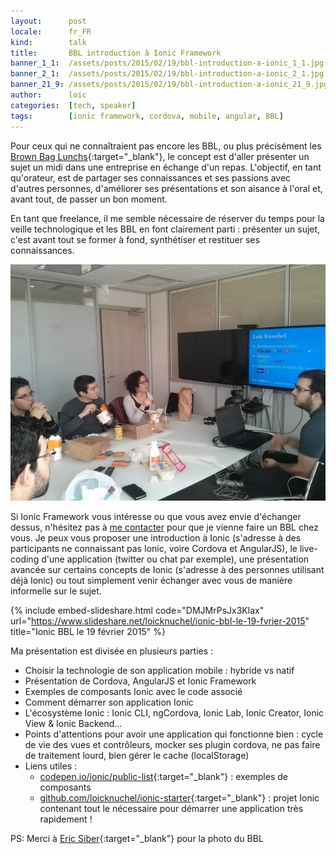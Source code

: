 ```yaml
---
layout:      post
locale:      fr_FR
kind:        talk
title:       BBL introduction à Ionic Framework
banner_1_1:  /assets/posts/2015/02/19/bbl-introduction-a-ionic_1_1.jpg
banner_2_1:  /assets/posts/2015/02/19/bbl-introduction-a-ionic_2_1.jpg
banner_21_9: /assets/posts/2015/02/19/bbl-introduction-a-ionic_21_9.jpg
author:      loic
categories:  [tech, speaker]
tags:        [ionic framework, cordova, mobile, angular, BBL]
---
```


Pour ceux qui ne connaîtraient pas encore les BBL, ou plus précisément les [Brown Bag Lunchs](http://www.brownbaglunch.fr/){:target="_blank"},
le concept est d'aller présenter un sujet un midi dans une entreprise en échange d'un repas.
L'objectif, en tant qu'orateur, est de partager ses connaissances et ses passions avec d'autres personnes,
d'améliorer ses présentations et son aisance à l'oral et, avant tout, de passer un bon moment.

En tant que freelance, il me semble nécessaire de réserver du temps pour la veille technologique et les BBL en font 
clairement parti : présenter un sujet, c'est avant tout se former à fond, synthétiser et restituer ses connaissances.

![](/assets/posts/2015/02/19/bbl-ionic.jpg)

Si Ionic Framework vous intéresse ou que vous avez envie d'échanger dessus, n'hésitez pas à [me contacter](#contact) pour que je vienne faire un BBL chez vous.
Je peux vous proposer une introduction à Ionic (s'adresse à des participants ne connaissant pas Ionic, voire Cordova et AngularJS),
le live-coding d'une application (twitter ou chat par exemple), une présentation avancée sur certains concepts de Ionic
(s'adresse à des personnes utilisant déjà Ionic) ou tout simplement venir échanger avec vous de manière informelle sur le sujet.

{% include embed-slideshare.html code="DMJMrPsJx3Klax" url="https://www.slideshare.net/loicknuchel/ionic-bbl-le-19-fvrier-2015" title="Ionic BBL le 19 février 2015" %}

Ma présentation est divisée en plusieurs parties :

- Choisir la technologie de son application mobile : hybride vs natif
- Présentation de Cordova, AngularJS et Ionic Framework
- Exemples de composants Ionic avec le code associé
- Comment démarrer son application Ionic
- L'écosystème Ionic : Ionic CLI, ngCordova, Ionic Lab, Ionic Creator, Ionic View & Ionic Backend...
- Points d'attentions pour avoir une application qui fonctionne bien : cycle de vie des vues et contrôleurs, mocker ses plugin cordova, ne pas faire de traitement lourd, bien gérer le cache (localStorage)
- Liens utiles :
    - [codepen.io/ionic/public-list](http://codepen.io/ionic/public-list){:target="_blank"} : exemples de composants
    - [github.com/loicknuchel/ionic-starter](https://github.com/loicknuchel/ionic-starter){:target="_blank"} : projet Ionic contenant tout le nécessaire pour démarrer une application très rapidement !

PS: Merci à [Eric Siber](https://twitter.com/esiber){:target="_blank"} pour la photo du BBL <i class="emoji smile"></i>
